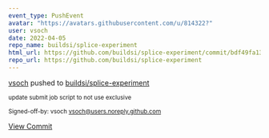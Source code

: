 ```yaml
---
event_type: PushEvent
avatar: "https://avatars.githubusercontent.com/u/814322?"
user: vsoch
date: 2022-04-05
repo_name: buildsi/splice-experiment
html_url: https://github.com/buildsi/splice-experiment/commit/bdf49fa1324af11369701ae19e90eb4e92a935f6
repo_url: https://github.com/buildsi/splice-experiment
---
```


<a href='https://github.com/vsoch' target='_blank'>vsoch</a> pushed to <a href='https://github.com/buildsi/splice-experiment' target='_blank'>buildsi/splice-experiment</a>

<small>update submit job script to not use exclusive

Signed-off-by: vsoch <vsoch@users.noreply.github.com></small>

<a href='https://github.com/buildsi/splice-experiment/commit/bdf49fa1324af11369701ae19e90eb4e92a935f6' target='_blank'>View Commit</a>